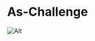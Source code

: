 # As-Challenge

![Alt](https://repobeats.axiom.co/api/embed/126bf6207391c8f7a4dfe2ae6598f198850f5a6e.svg "Repobeats analytics image")
